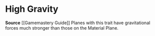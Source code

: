 ﻿---
id: '278'
name: High Gravity
rarity: Common
source: '[[DATABASE/source/Gamemastery Guide|Gamemastery Guide]]'
trait:
- High Gravity
type: Trait

---
# High Gravity

**Source** [[Gamemastery Guide]]
Planes with this trait have gravitational forces much stronger than those on the Material Plane.